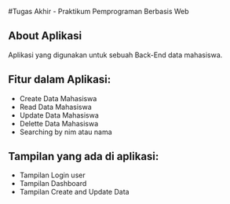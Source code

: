 #Tugas Akhir - Praktikum Pemprograman Berbasis Web
## About Aplikasi

Aplikasi yang digunakan untuk sebuah Back-End data mahasiswa.

## Fitur dalam Aplikasi:
- Create Data Mahasiswa
- Read Data Mahasiswa
- Update Data Mahasiswa
- Delette Data Mahasiswa
- Searching by nim atau nama

## Tampilan yang ada di aplikasi:
- Tampilan Login user
- Tampilan Dashboard
- Tampilan Create and Update Data
